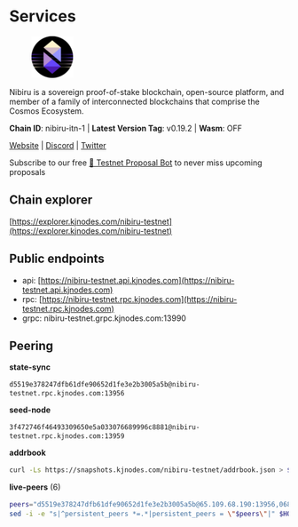 # Services

<figure><img src="https://raw.githubusercontent.com/kj89/cosmos-images/main/logos/nibiru.png" alt=""><figcaption></figcaption></figure>

Nibiru is a sovereign proof-of-stake blockchain, open-source platform,  and member of a family of interconnected blockchains that comprise the Cosmos Ecosystem.

**Chain ID**: nibiru-itn-1 | **Latest Version Tag**: v0.19.2 | **Wasm**: OFF

[Website](https://nibiru.fi) | [Discord](https://discord.gg/nibirufi) | [Twitter](https://twitter.com/NibiruChain)



Subscribe to our free [🤖 Testnet Proposal Bot](https://t.me/kjnodes_testnet_proposal_bot) to never miss upcoming proposals


## Chain explorer
[https://explorer.kjnodes.com/nibiru-testnet](https://explorer.kjnodes.com/nibiru-testnet)

## Public endpoints

* api: [https://nibiru-testnet.api.kjnodes.com](https://nibiru-testnet.api.kjnodes.com)
* rpc: [https://nibiru-testnet.rpc.kjnodes.com](https://nibiru-testnet.rpc.kjnodes.com)
* grpc: nibiru-testnet.grpc.kjnodes.com:13990

## Peering

**state-sync**

```text
d5519e378247dfb61dfe90652d1fe3e2b3005a5b@nibiru-testnet.rpc.kjnodes.com:13956
```

**seed-node**

```text
3f472746f46493309650e5a033076689996c8881@nibiru-testnet.rpc.kjnodes.com:13959
```

**addrbook**
```bash
curl -Ls https://snapshots.kjnodes.com/nibiru-testnet/addrbook.json > $HOME/.nibid/config/addrbook.json
```

**live-peers** (6)
```bash
peers="d5519e378247dfb61dfe90652d1fe3e2b3005a5b@65.109.68.190:13956,0681e865307756c8ac0832d128f00cde11576f37@88.210.13.198:26656,efaee8ff19257f93a8bb632aeeec29068e9f39c1@95.214.53.37:26656,33bae0a8e95d0adc364b5feb44a766100b927e86@91.196.164.89:26656,80030d5945eef7519407d047479d40a2f2bf1fe6@65.109.92.241:11036,04c7b4c7b1ca40e04e767925c08846d2951f5425@34.23.168.27:26656"
sed -i -e "s|^persistent_peers *=.*|persistent_peers = \"$peers\"|" $HOME/.nibid/config/config.toml
```
